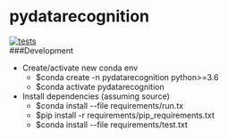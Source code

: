 # pydatarecognition

[![tests](https://circleci.com/github/Billingegroup/pydatarecognition.svg?style=shield&circle-token=b187a993ea69930d37388bf61dccaf499456a481)](<test>)  
###Development
- Create/activate new conda env
  - $conda create -n pydatarecognition python>=3.6
  - $conda activate pydatarecognition
- Install dependencies (assuming source)
  - $conda install --file requirements/run.tx
  - $pip install -r requirements/pip_requirements.txt
  - $conda install --file requirements/test.txt
    
